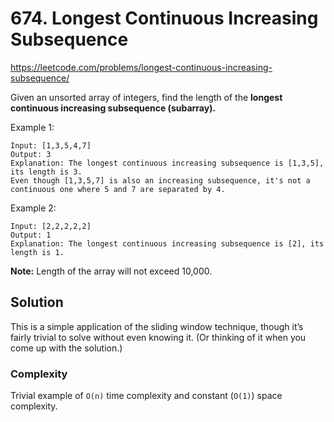 # 674. Longest Continuous Increasing Subsequence

https://leetcode.com/problems/longest-continuous-increasing-subsequence/

Given an unsorted array of integers, find the length of the **longest continuous increasing subsequence (subarray).**

Example 1:
```
Input: [1,3,5,4,7]
Output: 3
Explanation: The longest continuous increasing subsequence is [1,3,5], its length is 3.
Even though [1,3,5,7] is also an increasing subsequence, it's not a continuous one where 5 and 7 are separated by 4.
```

Example 2:
```
Input: [2,2,2,2,2]
Output: 1
Explanation: The longest continuous increasing subsequence is [2], its length is 1.
```

**Note:** Length of the array will not exceed 10,000.

## Solution

This is a simple application of the sliding window technique, though it’s fairly trivial to solve without even knowing it. (Or thinking of it when you come up with the solution.)

### Complexity

Trivial example of `O(n)` time complexity and constant (`O(1)`) space complexity.
